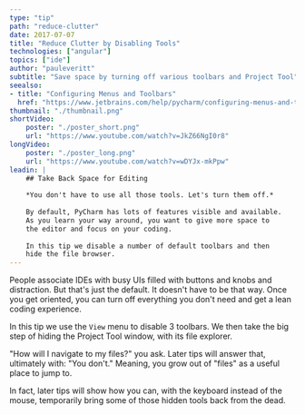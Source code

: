 ```yaml
---
type: "tip"
path: "reduce-clutter"
date: 2017-07-07
title: "Reduce Clutter by Disabling Tools"
technologies: ["angular"]
topics: ["ide"]
author: "pauleveritt"
subtitle: "Save space by turning off various toolbars and Project Tool"
seealso:
- title: "Configuring Menus and Toolbars"
  href: "https://www.jetbrains.com/help/pycharm/configuring-menus-and-toolbars.html"      
thumbnail: "./thumbnail.png"
shortVideo:
    poster: "./poster_short.png"
    url: "https://www.youtube.com/watch?v=JkZ66NgI0r8"
longVideo:
    poster: "./poster_long.png"
    url: "https://www.youtube.com/watch?v=wDYJx-mkPpw"
leadin: |
    ## Take Back Space for Editing
    
    *You don't have to use all those tools. Let's turn them off.*
    
    By default, PyCharm has lots of features visible and available. 
    As you learn your way around, you want to give more space to 
    the editor and focus on your coding.
    
    In this tip we disable a number of default toolbars and then 
    hide the file browser.
---
```


People associate IDEs with busy UIs filled with buttons and knobs 
and distraction. But that's just the default. It doesn't 
have to be that way. Once you get oriented, you can turn off 
everything you don't need and get a lean coding experience.

In this tip we use the ``View`` menu to disable 3 toolbars. We 
then take the big step of hiding the Project Tool window, with its 
file explorer. 

"How will I navigate to my files?" you ask. Later  tips will answer 
that, ultimately with: "You don't." Meaning, you grow out of 
"files" as a useful place to jump to.

In fact, later tips will show how you can, with the keyboard instead 
of the mouse, temporarily bring some of those hidden tools back from 
the dead.
